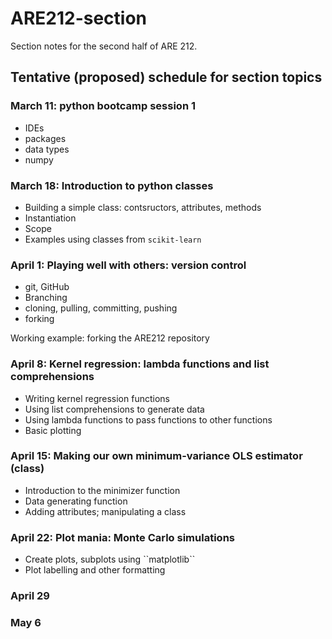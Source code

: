 # ARE212-section
Section notes for the second half of ARE 212.

## Tentative (proposed) schedule for section topics

### March 11: python bootcamp session 1 
<ul><li>IDEs</li><li>packages</li><li>data types</li><li>numpy</li></ul>


### March 18: Introduction to python classes  
* Building a simple class: contsructors, attributes, methods
* Instantiation
* Scope
* Examples using classes from ``scikit-learn``

### April 1: Playing well with others: version control 
<ul><li>git, GitHub</li><li>Branching</li><li>cloning, pulling, committing, pushing</li><li>forking</li></ul>  
 Working example: forking the ARE212 repository 

### April 8: Kernel regression: lambda functions and list comprehensions 
<ul><li>Writing kernel regression functions</li><li>Using list comprehensions to generate data</li><li>Using lambda functions to pass functions to other functions</li><li>Basic plotting</li></ul> 

### April 15: Making our own minimum-variance OLS estimator (class) 
<ul><li>Introduction to the minimizer function</li><li>Data generating function</li><li>Adding attributes; manipulating a class</li></ul> 

### April 22: Plot mania: Monte Carlo simulations
<ul><li>Create plots, subplots using ``matplotlib``</li><li>Plot labelling and other formatting</li></ul>

### April 29

###  May 6

